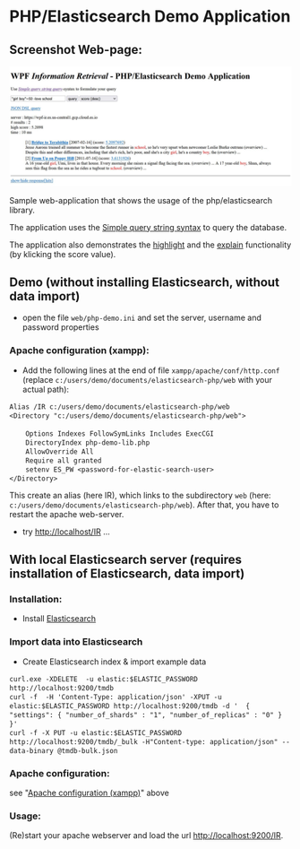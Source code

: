 # PHP/Elasticsearch Demo Application

## Screenshot Web-page:
![](screenshot-search.JPG)

Sample web-application that shows the usage of the php/elasticsearch library. 

The application uses the [Simple query string syntax](https://www.elastic.co/guide/en/elasticsearch/reference/current/query-dsl-simple-query-string-query.html#simple-query-string-syntax) to query the database.

The application also demonstrates the [highlight](https://www.elastic.co/guide/en/elasticsearch/reference/current/highlighting.html) and the [explain](https://www.elastic.co/guide/en/elasticsearch/reference/current/search-explain.html) functionality (by klicking the score value).

## Demo (without installing Elasticsearch, without data import)

- open the file ````web/php-demo.ini```` and set the server, username and password properties

### <a name="apache_config">Apache configuration (xampp)</a>:

- Add the following lines at the end of file ````xampp/apache/conf/http.conf```` 
  (replace ````c:/users/demo/documents/elasticsearch-php/web```` 
  with your actual path): 

````
Alias /IR c:/users/demo/documents/elasticsearch-php/web
<Directory "c:/users/demo/documents/elasticsearch-php/web">

    Options Indexes FollowSymLinks Includes ExecCGI
    DirectoryIndex php-demo-lib.php
    AllowOverride All
    Require all granted
    setenv ES_PW <password-for-elastic-search-user>
</Directory>
````

This create an alias (here IR), which links to the subdirectory ````web```` 
(here: ````c:/users/demo/documents/elasticsearch-php/web````). 
After that, you have to restart the apache web-server.

- try [http://localhost/IR](http://localhost/IR) ...

 
## With local Elasticsearch server (requires installation of Elasticsearch, data import)

### Installation:

- Install [Elasticsearch](https://u.pcloud.link/publink/show?code=XZYKiX5ZhOBgDONuF47mjoBPmAzwGbtEWBBk)
<!-- - Install [Elasticsearch](https://www.elastic.co/de/downloads/elasticsearch) -->


### Import data into Elasticsearch
- Create Elasticsearch index & import example data
````
curl.exe -XDELETE  -u elastic:$ELASTIC_PASSWORD  http://localhost:9200/tmdb
curl -f  -H 'Content-Type: application/json' -XPUT -u elastic:$ELASTIC_PASSWORD http://localhost:9200/tmdb -d '  { "settings": { "number_of_shards" : "1", "number_of_replicas" : "0" } }'
curl -f -X PUT -u elastic:$ELASTIC_PASSWORD http://localhost:9200/tmdb/_bulk -H"Content-type: application/json" --data-binary @tmdb-bulk.json
````

###  Apache configuration:

see "[Apache configuration (xampp)](#apache_config)" above

### Usage:

(Re)start your apache webserver and load the url [http://localhost:9200/IR](http://localhost:9200/IR).


